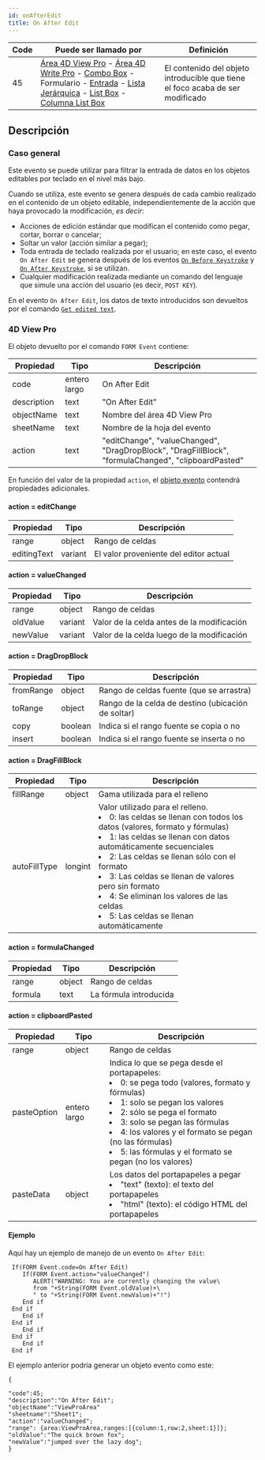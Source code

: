 ```yaml
---
id: onAfterEdit
title: On After Edit
---
```


| Code | Puede ser llamado por                                                                                                                                                                                                                                                                                                                                                                               | Definición                                                                     |
| ---- | --------------------------------------------------------------------------------------------------------------------------------------------------------------------------------------------------------------------------------------------------------------------------------------------------------------------------------------------------------------------------------------------------- | ------------------------------------------------------------------------------ |
| 45   | [Área 4D View Pro](FormObjects/viewProArea_overview.md) - [Área 4D Write Pro](FormObjects/writeProArea_overview.md) - [Combo Box](FormObjects/comboBox_overview.md) - Formulario - [Entrada](FormObjects/input_overview.md) - [Lista Jerárquica](FormObjects/list_overview.md) - [List Box](FormObjects/listbox_overview.md) - [Columna List Box](FormObjects/listbox_overview.md#list-box-columns) | El contenido del objeto introducible que tiene el foco acaba de ser modificado |

## Descripción

### Caso general

Este evento se puede utilizar para filtrar la entrada de datos en los objetos editables por teclado en el nivel más bajo.

Cuando se utiliza, este evento se genera después de cada cambio realizado en el contenido de un objeto editable, independientemente de la acción que haya provocado la modificación, *es decir*:

- Acciones de edición estándar que modifican el contenido como pegar, cortar, borrar o cancelar;
- Soltar un valor (acción similar a pegar);
- Toda entrada de teclado realizada por el usuario; en este caso, el evento `On After Edit` se genera después de los eventos [`On Before Keystroke`](onBeforeKeystroke.md) y [`On After Keystroke`](onAfterKeystroke.md), si se utilizan.
- Cualquier modificación realizada mediante un comando del lenguaje que simule una acción del usuario (es decir, `POST KEY`).

En el evento `On After Edit`, los datos de texto introducidos son devueltos por el comando [`Get edited text`](https://doc.4d.com/4dv19/help/command/en/page655.html).

### 4D View Pro

El objeto devuelto por el comando `FORM Event` contiene:

| Propiedad   | Tipo         | Descripción                                                                                         |
| ----------- | ------------ | --------------------------------------------------------------------------------------------------- |
| code        | entero largo | On After Edit                                                                                       |
| description | text         | "On After Edit"                                                                                     |
| objectName  | text         | Nombre del área 4D View Pro                                                                         |
| sheetName   | text         | Nombre de la hoja del evento                                                                        |
| action      | text         | "editChange", "valueChanged", "DragDropBlock", "DragFillBlock", "formulaChanged", "clipboardPasted" |

En función del valor de la propiedad `action`, el [objeto evento](overview.md#event-object) contendrá propiedades adicionales.

#### action = editChange

| Propiedad   | Tipo    | Descripción                            |
| ----------- | ------- | -------------------------------------- |
| range       | object  | Rango de celdas                        |
| editingText | variant | El valor proveniente del editor actual |

#### action = valueChanged

| Propiedad | Tipo    | Descripción                                |
| --------- | ------- | ------------------------------------------ |
| range     | object  | Rango de celdas                            |
| oldValue  | variant | Valor de la celda antes de la modificación |
| newValue  | variant | Valor de la celda luego de la modificación |

#### action = DragDropBlock

| Propiedad | Tipo    | Descripción                                        |
| --------- | ------- | -------------------------------------------------- |
| fromRange | object  | Rango de celdas fuente (que se arrastra)           |
| toRange   | object  | Rango de la celda de destino (ubicación de soltar) |
| copy      | boolean | Indica si el rango fuente se copia o no            |
| insert    | boolean | Indica si el rango fuente se inserta o no          |

#### action = DragFillBlock

| Propiedad | Tipo   | Descripción                    |
| --------- | ------ | ------------------------------ |
| fillRange | object | Gama utilizada para el relleno |
 autoFillType|longint|Valor utilizado para el relleno.<li>0: las celdas se llenan con todos los datos (valores, formato y fórmulas)</li><li>1: las celdas se llenan con datos automáticamente secuenciales</li><li>2: Las celdas se llenan sólo con el formato</li><li>3: Las celdas se llenan de valores pero sin formato</li><li>4: Se eliminan los valores de las celdas</li><li>5: Las celdas se llenan automáticamente</li>| |fillDirection|longint|Direction of the fill.<li>0: Se llenan las celdas de la izquierda</li><li>1: Se llenan las celdas a la derecha</li><li>2: Las celdas de arriba se llenan</li><li>3: Las celdas de abajo se llenan</li>|

#### action = formulaChanged

| Propiedad | Tipo   | Descripción            |
| --------- | ------ | ---------------------- |
| range     | object | Rango de celdas        |
| formula   | text   | La fórmula introducida |

#### action = clipboardPasted

| Propiedad   | Tipo         | Descripción                                                                                                                                                                                              |
| ----------- | ------------ | -------------------------------------------------------------------------------------------------------------------------------------------------------------------------------------------------------- |
| range       | object       | Rango de celdas                                                                                                                                                                                          |
| pasteOption | entero largo | Indica lo que se pega desde el portapapeles:<li>0: se pega todo (valores, formato y fórmulas)</li><li>1: solo se pegan los valores</li><li>2: sólo se pega el formato</li><li>3: solo se pegan las fórmulas</li><li>4: los valores y el formato se pegan (no las fórmulas)</li><li>5: las fórmulas y el formato se pegan (no los valores)</li> |
| pasteData   | object       | Los datos del portapapeles a pegar<li>"text" (texto): el texto del portapapeles</li><li>"html" (texto): el código HTML del portapapeles</li>                                                                                                                   |

#### Ejemplo

Aquí hay un ejemplo de manejo de un evento `On After Edit`:

```4d
 If(FORM Event.code=On After Edit)
    If(FORM Event.action="valueChanged")
       ALERT("WARNING: You are currently changing the value\  
       from "+String(FORM Event.oldValue)+\  
       " to "+String(FORM Event.newValue)+"!")
    End if
 End if
    End if
 End if
    End if
 End if
    End if
 End if
```

El ejemplo anterior podría generar un objeto evento como este:

```
{

"code":45;
"description":"On After Edit";
"objectName":"ViewProArea"
"sheetname":"Sheet1";
"action":"valueChanged";
"range": {area:ViewProArea,ranges:[{column:1,row:2,sheet:1}]};
"oldValue":"The quick brown fox";
"newValue":"jumped over the lazy dog";
}
```
